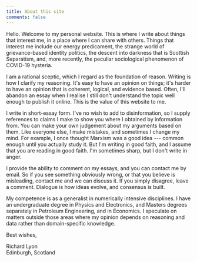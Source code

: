 ```yaml
---
title: About this site
comments: false
---
```


Hello. Welcome to my personal website. This is where I write about things that interest me, in a place where I can share with others. Things that interest me include our energy predicament, the strange world of grievance-based identity politics, the descent into darkness that is Scottish Separatism, and, more recently, the peculiar sociological phenomenon of COVID-19 hysteria.

I am a rational sceptic, which I regard as the foundation of reason. Writing is how I clarify my reasoning. It's easy to have an opinion on things; it's harder to have an opinion that is coherent, logical, and evidence based. Often, I'll abandon an essay when I realise I still don't understand the topic well enough to publish it online. This is the value of this website to me.

I write in short-essay form. I've no wish to add to  disinformation, so I supply references to claims I make to show you where I obtained by information from. You can make your own judgement about my arguments based on them.  Like everyone else, I make mistakes, and sometimes I change my mind. For example, I once thought Marxism was a good idea --- common enough until you actually study it. But I'm writing in good faith, and I assume that you are reading in good faith. I'm sometimes sharp, but I don't write in anger. 

I provide the ability to comment on my essays, and you can contact me by email. So if you see something obviously wrong, or that you believe is misleading, contact me and we can discuss it. If you simply disagree, leave a comment. Dialogue is how ideas evolve, and consensus is built.

My competence is as a generalist in numerically intensive disciplines. I have an undergraduate degree in Physics and Electronics, and Masters degrees separately in Petroleum Engineering, and in Economics. I speculate on matters outside those areas where my opinion depends on reasoning and data rather than domain-specific knowledge.

Best wishes,

Richard Lyon\
Edinburgh, Scotland